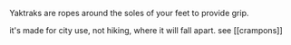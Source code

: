 Yaktraks are ropes around the soles of your feet to provide grip.

it's made for city use, not hiking, where it will fall apart.
see [[crampons]]
